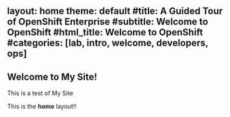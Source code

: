layout: home
theme: default
#title: A Guided Tour of OpenShift Enterprise
#subtitle: Welcome to OpenShift
#html_title: Welcome to OpenShift
#categories: [lab, intro, welcome, developers, ops]
---

## Welcome to My Site!

This is a test of My Site

This is the **home** layout!!
